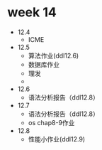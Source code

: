 # week 14

- 12.4
  - ICME
- 12.5
  - 算法作业(ddl12.6)
  - 数据库作业
  - 理发
  - 
- 12.6
  - 语法分析报告（ddl12.8）
- 12.7
  - 语法分析报告（ddl12.8）
  - os chap8-9作业
- 12.8
  - 性能小作业(ddl12.9)
